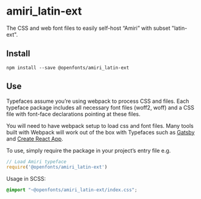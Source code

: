 
# amiri_latin-ext

The CSS and web font files to easily self-host “Amiri” with subset "latin-ext".

## Install

`npm install --save @openfonts/amiri_latin-ext`

## Use

Typefaces assume you’re using webpack to process CSS and files. Each typeface
package includes all necessary font files (woff2, woff) and a CSS file with
font-face declarations pointing at these files.

You will need to have webpack setup to load css and font files. Many tools built
with Webpack will work out of the box with Typefaces such as [Gatsby](https://github.com/gatsbyjs/gatsby)
and [Create React App](https://github.com/facebookincubator/create-react-app).

To use, simply require the package in your project’s entry file e.g.

```javascript
// Load Amiri typeface
require('@openfonts/amiri_latin-ext')
```

Usage in SCSS:
```scss
@import "~@openfonts/amiri_latin-ext/index.css";
```
